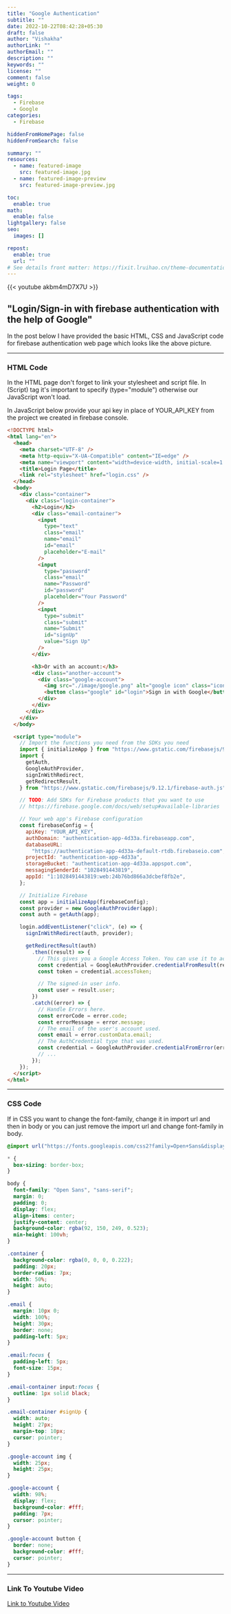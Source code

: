 ```yaml
---
title: "Google Authentication"
subtitle: ""
date: 2022-10-22T08:42:28+05:30
draft: false
author: "Vishakha"
authorLink: ""
authorEmail: ""
description: ""
keywords: ""
license: ""
comment: false
weight: 0

tags:
  - Firebase
  - Google
categories:
  - Firebase

hiddenFromHomePage: false
hiddenFromSearch: false

summary: ""
resources:
  - name: featured-image
    src: featured-image.jpg
  - name: featured-image-preview
    src: featured-image-preview.jpg

toc:
  enable: true
math:
  enable: false
lightgallery: false
seo:
  images: []

repost:
  enable: true
  url: ""
# See details front matter: https://fixit.lruihao.cn/theme-documentation-content/#front-matter
---
```


{{< youtube akbm4mD7X7U >}}

## "Login/Sign-in with firebase authentication with the help of Google"

<!--more-->

In the post below I have provided the basic HTML, CSS and JavaScript code for firebase authentication web page which looks like the above picture.

---

### HTML Code

In the HTML page don't forget to link your stylesheet and script file. In (Script) tag it's important to specify (type="module") otherwise our JavaScript won't load.

In JavaScript below provide your api key in place of YOUR_API_KEY from the project we created in firebase console.

```html
<!DOCTYPE html>
<html lang="en">
  <head>
    <meta charset="UTF-8" />
    <meta http-equiv="X-UA-Compatible" content="IE=edge" />
    <meta name="viewport" content="width=device-width, initial-scale=1.0" />
    <title>Login Page</title>
    <link rel="stylesheet" href="login.css" />
  </head>
  <body>
    <div class="container">
      <div class="login-container">
        <h2>Login</h2>
        <div class="email-container">
          <input
            type="text"
            class="email"
            name="email"
            id="email"
            placeholder="E-mail"
          />
          <input
            type="password"
            class="email"
            name="Password"
            id="password"
            placeholder="Your Password"
          />
          <input
            type="submit"
            class="submit"
            name="Submit"
            id="signUp"
            value="Sign Up"
          />
        </div>

        <h3>Or with an account:</h3>
        <div class="another-account">
          <div class="google-account">
            <img src="./image/google.png" alt="google icon" class="icon" />
            <button class="google" id="login">Sign in with Google</button>
          </div>
        </div>
      </div>
    </div>
  </body>

  <script type="module">
    // Import the functions you need from the SDKs you need
    import { initializeApp } from "https://www.gstatic.com/firebasejs/9.12.1/firebase-app.js";
    import {
      getAuth,
      GoogleAuthProvider,
      signInWithRedirect,
      getRedirectResult,
    } from "https://www.gstatic.com/firebasejs/9.12.1/firebase-auth.js";

    // TODO: Add SDKs for Firebase products that you want to use
    // https://firebase.google.com/docs/web/setup#available-libraries

    // Your web app's Firebase configuration
    const firebaseConfig = {
      apiKey: "YOUR_API_KEY",
      authDomain: "authentication-app-4d33a.firebaseapp.com",
      databaseURL:
        "https://authentication-app-4d33a-default-rtdb.firebaseio.com",
      projectId: "authentication-app-4d33a",
      storageBucket: "authentication-app-4d33a.appspot.com",
      messagingSenderId: "1028491443819",
      appId: "1:1028491443819:web:24b76bd866a3dcbef8fb2e",
    };

    // Initialize Firebase
    const app = initializeApp(firebaseConfig);
    const provider = new GoogleAuthProvider(app);
    const auth = getAuth(app);

    login.addEventListener("click", (e) => {
      signInWithRedirect(auth, provider);

      getRedirectResult(auth)
        .then((result) => {
          // This gives you a Google Access Token. You can use it to access Google APIs.
          const credential = GoogleAuthProvider.credentialFromResult(result);
          const token = credential.accessToken;

          // The signed-in user info.
          const user = result.user;
        })
        .catch((error) => {
          // Handle Errors here.
          const errorCode = error.code;
          const errorMessage = error.message;
          // The email of the user's account used.
          const email = error.customData.email;
          // The AuthCredential type that was used.
          const credential = GoogleAuthProvider.credentialFromError(error);
          // ...
        });
    });
  </script>
</html>
```

---

### CSS Code

If in CSS you want to change the font-family, change it in import url and then in body or you can just remove the import url and change font-family in body.

```css
@import url("https://fonts.googleapis.com/css2?family=Open+Sans&display=swap");

* {
  box-sizing: border-box;
}

body {
  font-family: "Open Sans", "sans-serif";
  margin: 0;
  padding: 0;
  display: flex;
  align-items: center;
  justify-content: center;
  background-color: rgba(92, 150, 249, 0.523);
  min-height: 100vh;
}

.container {
  background-color: rgba(0, 0, 0, 0.222);
  padding: 20px;
  border-radius: 7px;
  width: 50%;
  height: auto;
}

.email {
  margin: 10px 0;
  width: 100%;
  height: 30px;
  border: none;
  padding-left: 5px;
}

.email:focus {
  padding-left: 5px;
  font-size: 15px;
}

.email-container input:focus {
  outline: 1px solid black;
}

.email-container #signUp {
  width: auto;
  height: 27px;
  margin-top: 10px;
  cursor: pointer;
}

.google-account img {
  width: 25px;
  height: 25px;
}

.google-account {
  width: 98%;
  display: flex;
  background-color: #fff;
  padding: 7px;
  cursor: pointer;
}

.google-account button {
  border: none;
  background-color: #fff;
  cursor: pointer;
}
```

---

### Link To Youtube Video

[Link to Youtube Video](https://youtu.be/akbm4mD7X7U)
